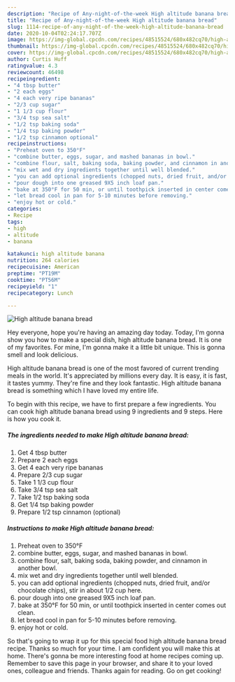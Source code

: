 ```yaml
---
description: "Recipe of Any-night-of-the-week High altitude banana bread"
title: "Recipe of Any-night-of-the-week High altitude banana bread"
slug: 1114-recipe-of-any-night-of-the-week-high-altitude-banana-bread
date: 2020-10-04T02:24:17.707Z
image: https://img-global.cpcdn.com/recipes/48515524/680x482cq70/high-altitude-banana-bread-recipe-main-photo.jpg
thumbnail: https://img-global.cpcdn.com/recipes/48515524/680x482cq70/high-altitude-banana-bread-recipe-main-photo.jpg
cover: https://img-global.cpcdn.com/recipes/48515524/680x482cq70/high-altitude-banana-bread-recipe-main-photo.jpg
author: Curtis Huff
ratingvalue: 4.3
reviewcount: 46498
recipeingredient:
- "4 tbsp butter"
- "2 each eggs"
- "4 each very ripe bananas"
- "2/3 cup sugar"
- "1 1/3 cup flour"
- "3/4 tsp sea salt"
- "1/2 tsp baking soda"
- "1/4 tsp baking powder"
- "1/2 tsp cinnamon optional"
recipeinstructions:
- "Preheat oven to 350°F"
- "combine butter, eggs, sugar, and mashed bananas in bowl."
- "combine flour, salt, baking soda, baking powder, and cinnamon in another bowl."
- "mix wet and dry ingredients together until well blended."
- "you can add optional ingredients (chopped nuts, dried fruit, and/or chocolate chips), stir in about 1/2 cup here."
- "pour dough into one greased 9X5 inch loaf pan."
- "bake at 350°F for 50 min, or until toothpick inserted in center comes out clean."
- "let bread cool in pan for 5-10 minutes before removing."
- "enjoy hot or cold."
categories:
- Recipe
tags:
- high
- altitude
- banana

katakunci: high altitude banana 
nutrition: 264 calories
recipecuisine: American
preptime: "PT19M"
cooktime: "PT56M"
recipeyield: "1"
recipecategory: Lunch

---
```



![High altitude banana bread](https://img-global.cpcdn.com/recipes/48515524/680x482cq70/high-altitude-banana-bread-recipe-main-photo.jpg)

Hey everyone, hope you're having an amazing day today. Today, I'm gonna show you how to make a special dish, high altitude banana bread. It is one of my favorites. For mine, I'm gonna make it a little bit unique. This is gonna smell and look delicious.



High altitude banana bread is one of the most favored of current trending meals in the world. It's appreciated by millions every day. It is easy, it is fast, it tastes yummy. They're fine and they look fantastic. High altitude banana bread is something which I have loved my entire life.


To begin with this recipe, we have to first prepare a few ingredients. You can cook high altitude banana bread using 9 ingredients and 9 steps. Here is how you cook it.

<!--inarticleads1-->

##### The ingredients needed to make High altitude banana bread:

1. Get 4 tbsp butter
1. Prepare 2 each eggs
1. Get 4 each very ripe bananas
1. Prepare 2/3 cup sugar
1. Take 1 1/3 cup flour
1. Take 3/4 tsp sea salt
1. Take 1/2 tsp baking soda
1. Get 1/4 tsp baking powder
1. Prepare 1/2 tsp cinnamon (optional)




<!--inarticleads2-->

##### Instructions to make High altitude banana bread:

1. Preheat oven to 350°F
1. combine butter, eggs, sugar, and mashed bananas in bowl.
1. combine flour, salt, baking soda, baking powder, and cinnamon in another bowl.
1. mix wet and dry ingredients together until well blended.
1. you can add optional ingredients (chopped nuts, dried fruit, and/or chocolate chips), stir in about 1/2 cup here.
1. pour dough into one greased 9X5 inch loaf pan.
1. bake at 350°F for 50 min, or until toothpick inserted in center comes out clean.
1. let bread cool in pan for 5-10 minutes before removing.
1. enjoy hot or cold.




So that's going to wrap it up for this special food high altitude banana bread recipe. Thanks so much for your time. I am confident you will make this at home. There's gonna be more interesting food at home recipes coming up. Remember to save this page in your browser, and share it to your loved ones, colleague and friends. Thanks again for reading. Go on get cooking!
